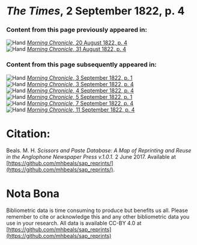 # *The Times*, 2 September 1822, p. 4  
  
### Content from this page previously appeared in:  
![Hand](http://scissorsandpaste.net/wp-content/uploads/2017/06/smallhandpointer.png) [*Morning Chronicle*, 20 August 1822, p. 4](https://mhbeals.github.io/sap_html/Morning-Chronicle/Morning-Chronicle-20-August-1822-p-4)  
![Hand](http://scissorsandpaste.net/wp-content/uploads/2017/06/smallhandpointer.png) [*Morning Chronicle*, 31 August 1822, p. 4](https://mhbeals.github.io/sap_html/Morning-Chronicle/Morning-Chronicle-31-August-1822-p-4)  
  
### Content from this page subsequently appeared in:  
![Hand](http://scissorsandpaste.net/wp-content/uploads/2017/06/smallhandpointer.png) [*Morning Chronicle*, 3 September 1822, p. 1](https://mhbeals.github.io/sap_html/Morning-Chronicle/Morning-Chronicle-3-September-1822-p-1)  
![Hand](http://scissorsandpaste.net/wp-content/uploads/2017/06/smallhandpointer.png) [*Morning Chronicle*, 3 September 1822, p. 4](https://mhbeals.github.io/sap_html/Morning-Chronicle/Morning-Chronicle-3-September-1822-p-4)  
![Hand](http://scissorsandpaste.net/wp-content/uploads/2017/06/smallhandpointer.png) [*Morning Chronicle*, 4 September 1822, p. 4](https://mhbeals.github.io/sap_html/Morning-Chronicle/Morning-Chronicle-4-September-1822-p-4)  
![Hand](http://scissorsandpaste.net/wp-content/uploads/2017/06/smallhandpointer.png) [*Morning Chronicle*, 5 September 1822, p. 1](https://mhbeals.github.io/sap_html/Morning-Chronicle/Morning-Chronicle-5-September-1822-p-1)  
![Hand](http://scissorsandpaste.net/wp-content/uploads/2017/06/smallhandpointer.png) [*Morning Chronicle*, 7 September 1822, p. 4](https://mhbeals.github.io/sap_html/Morning-Chronicle/Morning-Chronicle-7-September-1822-p-4)  
![Hand](http://scissorsandpaste.net/wp-content/uploads/2017/06/smallhandpointer.png) [*Morning Chronicle*, 11 September 1822, p. 4](https://mhbeals.github.io/sap_html/Morning-Chronicle/Morning-Chronicle-11-September-1822-p-4)  


# Citation: 

Beals. M. H. *Scissors and Paste Database: A Map of Reprinting and Reuse in the Anglophone Newspaper Press v.1.0.1.* 2 June 2017. Available at [https://github.com/mhbeals/sap_reprints/](https://github.com/mhbeals/sap_reprints/). 

# Nota Bona

Bibliometric data is time consuming to produce but benefits us all. Please remember to cite or acknowledge this and any other bibliometric data you use in your research. All data is available CC-BY 4.0 at [https://github.com/mhbeals/sap_reprints](https://github.com/mhbeals/sap_reprints)
